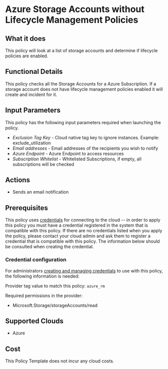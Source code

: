 # Azure Storage Accounts without Lifecycle Management Policies

## What it does

This policy will look at a list of storage accounts and determine if lifecycle policies are enabled.

## Functional Details

This policy checks all the Storage Accounts for a Azure Subscription. If a storage account does not have lifecycle management policies enabled it will create and incident for it.

## Input Parameters

This policy has the following input parameters required when launching the policy.

- *Exclusion Tag Key* - Cloud native tag key to ignore instances. Example: exclude_utilization
- *Email addresses* - Email addresses of the recipients you wish to notify
- *Azure Endpoint* - Azure Endpoint to access resources
- *Subscription Whitelist* - Whitelisted Subscriptions, if empty, all subscriptions will be checked

## Actions

- Sends an email notification

## Prerequisites

This policy uses [credentials](https://docs.rightscale.com/policies/users/guides/credential_management.html) for connecting to the cloud -- in order to apply this policy you must have a credential registered in the system that is compatible with this policy. If there are no credentials listed when you apply the policy, please contact your cloud admin and ask them to register a credential that is compatible with this policy. The information below should be consulted when creating the credential.

### Credential configuration

For administrators [creating and managing credentials](https://docs.rightscale.com/policies/users/guides/credential_management.html) to use with this policy, the following information is needed:

Provider tag value to match this policy: `azure_rm`

Required permissions in the provider:

- Microsoft.Storage/storageAccounts/read

## Supported Clouds

- Azure

## Cost

This Policy Template does not incur any cloud costs.
